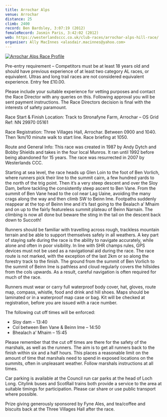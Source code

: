 ```yaml
---
title: Arrochar Alps
venue: Arrochar
distance: 25
climb: 2400
record: Ben Bardsley, 3:07:19 (2012)
femaleRecord: Jasmin Paris, 3:42:02 (2012)
web: https://westerlandsccc.co.uk/club-races/arrochar-alps-hill-race/
organiser: Ally MacInnes <alasdair.macinnes@yahoo.com>
---
```


[![Arrochar Alps Race Profile](http://chris-upson.com/raceprofiles/ArrocharProfile_tn.jpg)](http://chris-upson.com/raceprofiles/ArrocharProfile.jpg)

Pre-entry requirement – Competitors must be at least 18 years old and should have previous experience of at least two category AL races, or equivalent. Ultras and long trail races are not considered equivalent experience. Entry fee £10.00.

Please include your suitable experience for vetting purposes and contact the Race Director with any queries on this. Following approval you will be sent payment instructions. The Race Directors decision is final with the interests of safety paramount.

Race Start & Finish Location: Track to Stronafyne Farm, Arrochar – OS Grid Ref: NN 29970 05161

Race Registration: Three Villages Hall, Arrochar. Between 0900 and 1040. Then 1km/10 minute walk to start line. Race briefing at 1050.

Route and General Info: This race was created in 1987 by Andy Dytch and Bobby Shields and takes in the four local Munros. It ran until 1992 before being abandoned for 15 years. The race was resurrected in 2007 by Westerlands CCC.

Starting at sea level, the race heads up Glen Loin to the foot of Ben Vorlich, where runners pick their line to the summit cairn, a few hundred yards to the north of the trig point. Then it’s a very steep descent and over the Sloy Dam, before tackling the consistently steep ascent to Ben Vane. From the summit of Ben Vane head to the col near Lag Uaine, avoiding the many crags along the way and then climb SW to Beinn Ime. Footpaths suddenly reappear at the top of Beinn Ime and it’s fast going to the Bealach a’ Mhaim and on up to the fairly featureless summit plateau of Beinn Narnain. The climbing is now all done but beware the sting in the tail on the descent back down to Succoth!

Runners should be familiar with travelling across rough, trackless mountain terrain and be able to support themselves safely in all weathers. A key part of staying safe during the race is the ability to navigate accurately, while alone and often in poor visibility. In line with SHR champs rules, GPS devices must not be used as a navigational aid during the race. The race route is not marked, with the exception of the last 2km or so along the forestry track to the finish. The ground from the summit of Ben Vorlich to the summit of Beinn Ime is pathless and cloud regularly covers the hillsides from the cols upwards. As a result, careful navigation is often required for much of the race.

Runners must wear or carry full waterproof body cover, hat, gloves, route map, compass, whistle, food and drink and hill shoes. Maps should be laminated or in a waterproof map case or bag. Kit will be checked at registration, before you are issued with a race number.

The following cut off times will be enforced:

* Sloy dam – 13:40
* Col between Ben Vane & Beinn Ime – 14:50
* Bhealach a’ Mhaim – 15:45

Please remember that the cut off times are there for the safety of the marshals, as well as the runners. The aim is to get all runners back to the finish within six and a half hours. This places a reasonable limit on the amount of time that marshals need to spend in exposed locations on the summits, often in unpleasant weather. Follow marshals instructions at all times.

Car parking is available at the Council run car parks at the head of Loch Long. Citylink buses and ScotRail trains both provide a service to the area at suitable timings for participation. Please car share or use public transport where possible.

Prize giving generously sponsored by Fyne Ales, and tea/coffee and biscuits back at the Three Villages Hall after the race.
